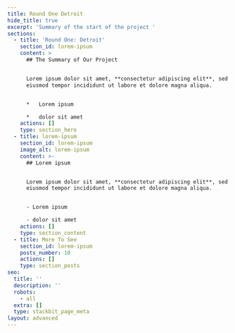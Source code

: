 ```yaml
---
title: Round One Detroit
hide_title: true
excerpt: 'Summary of the start of the project '
sections:
  - title: 'Round One: Detroit'
    section_id: lorem-ipsum
    content: >
      ## The Summary of Our Project


      Lorem ipsum dolor sit amet, **consectetur adipiscing elit**, sed do
      eiusmod tempor incididunt ut labore et dolore magna aliqua.


      *   Lorem ipsum

      *   dolor sit amet
    actions: []
    type: section_hero
  - title: lorem-ipsum
    section_id: lorem-ipsum
    image_alt: lorem-ipsum
    content: >-
      ## Lorem ipsum


      Lorem ipsum dolor sit amet, **consectetur adipiscing elit**, sed do
      eiusmod tempor incididunt ut labore et dolore magna aliqua.


      - Lorem ipsum

      - dolor sit amet
    actions: []
    type: section_content
  - title: More To See
    section_id: lorem-ipsum
    posts_number: 10
    actions: []
    type: section_posts
seo:
  title: ''
  description: ''
  robots:
    - all
  extra: []
  type: stackbit_page_meta
layout: advanced
---
```

